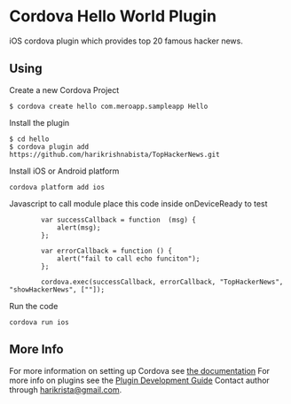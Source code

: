 # Cordova Hello World Plugin

iOS cordova plugin which provides top 20 famous hacker news. 

## Using

Create a new Cordova Project

    $ cordova create hello com.meroapp.sampleapp Hello
    
Install the plugin

    $ cd hello
    $ cordova plugin add https://github.com/harikrishnabista/TopHackerNews.git

Install iOS or Android platform

    cordova platform add ios

Javascript to call module
place this code inside onDeviceReady to test

            var successCallback = function  (msg) {
                alert(msg);
            };
            
            var errorCallback = function () {
                alert("fail to call echo funciton");
            };
            
            cordova.exec(successCallback, errorCallback, "TopHackerNews", "showHackerNews", [""]);    
    
Run the code

    cordova run ios 

## More Info

For more information on setting up Cordova see [the documentation](https://github.com/harikrishnabista/TopHackerNews)
For more info on plugins see the [Plugin Development Guide](http://cordova.apache.org/docs/en/latest/guide/hybrid/plugins/index.html)
Contact author through harikrista@gmail.com.
